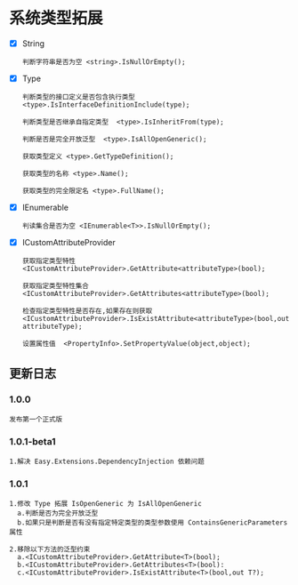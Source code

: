 # 系统类型拓展

- [x] String

  ~~~text
  判断字符串是否为空 <string>.IsNullOrEmpty();
  ~~~

- [x] Type

  ~~~text
  判断类型的接口定义是否包含执行类型  <type>.IsInterfaceDefinitionInclude(type);

  判断类型是否继承自指定类型  <type>.IsInheritFrom(type);

  判断是否是完全开放泛型  <type>.IsAllOpenGeneric();

  获取类型定义 <type>.GetTypeDefinition();

  获取类型的名称 <type>.Name();

  获取类型的完全限定名 <type>.FullName();
  ~~~

- [x] IEnumerable<T>

  ~~~text
  判读集合是否为空 <IEnumerable<T>>.IsNullOrEmpty();
  ~~~

- [x] ICustomAttributeProvider

  ~~~text
  获取指定类型特性  <ICustomAttributeProvider>.GetAttribute<attributeType>(bool);

  获取指定类型特性集合  <ICustomAttributeProvider>.GetAttributes<attributeType>(bool);

  检查指定类型特性是否存在,如果存在则获取 <ICustomAttributeProvider>.IsExistAttribute<attributeType>(bool,out attributeType);

  设置属性值  <PropertyInfo>.SetPropertyValue(object,object);
  ~~~

## 更新日志

### 1.0.0

~~~text
发布第一个正式版
~~~

### 1.0.1-beta1

~~~text
1.解决 Easy.Extensions.DependencyInjection 依赖问题
~~~

### 1.0.1

~~~text
1.修改 Type 拓展 IsOpenGeneric 为 IsAllOpenGeneric
  a.判断是否为完全开放泛型
  b.如果只是判断是否有没有指定特定类型的类型参数使用 ContainsGenericParameters 属性

2.移除以下方法的泛型约束
  a.<ICustomAttributeProvider>.GetAttribute<T>(bool);
  b.<ICustomAttributeProvider>.GetAttributes<T>(bool):
  c.<ICustomAttributeProvider>.IsExistAttribute<T>(bool,out T?);
~~~
